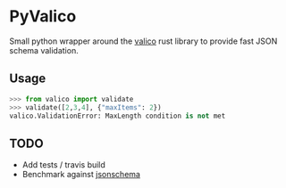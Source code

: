 # PyValico

Small python wrapper around the [valico](https://github.com/rustless/valico) rust library to provide fast JSON schema validation.

## Usage

```python
>>> from valico import validate
>>> validate([2,3,4], {"maxItems": 2})
valico.ValidationError: MaxLength condition is not met
```

## TODO
* Add tests / travis build
* Benchmark against [jsonschema](https://github.com/Julian/jsonschema)
